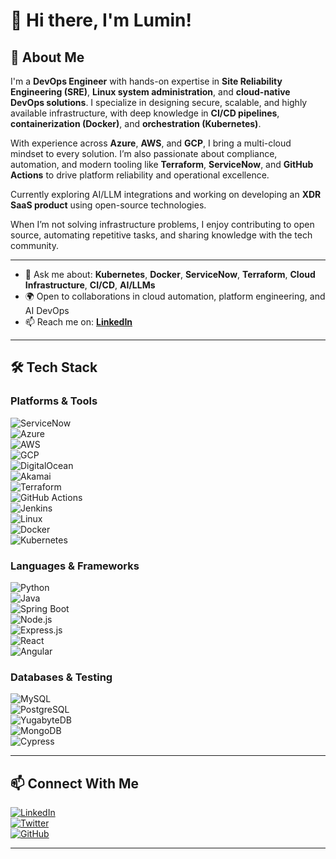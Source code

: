 # 👋 Hi there, I'm Lumin!

## 🚀 About Me  
I'm a **DevOps Engineer** with hands-on expertise in **Site Reliability Engineering (SRE)**, **Linux system administration**, and **cloud-native DevOps solutions**. I specialize in designing secure, scalable, and highly available infrastructure, with deep knowledge in **CI/CD pipelines**, **containerization (Docker)**, and **orchestration (Kubernetes)**.

With experience across **Azure**, **AWS**, and **GCP**, I bring a multi-cloud mindset to every solution. I’m also passionate about compliance, automation, and modern tooling like **Terraform**, **ServiceNow**, and **GitHub Actions** to drive platform reliability and operational excellence.

Currently exploring AI/LLM integrations and working on developing an **XDR SaaS product** using open-source technologies.

When I’m not solving infrastructure problems, I enjoy contributing to open source, automating repetitive tasks, and sharing knowledge with the tech community.

---

- 💬 Ask me about: **Kubernetes**, **Docker**, **ServiceNow**, **Terraform**, **Cloud Infrastructure**, **CI/CD**, **AI/LLMs**  
- 🌍 Open to collaborations in cloud automation, platform engineering, and AI DevOps  
- 📫 Reach me on: [**LinkedIn**](https://www.linkedin.com/in/lumin-de-silva/)

---

## 🛠️ Tech Stack

### Platforms & Tools  
![ServiceNow](https://img.shields.io/badge/ServiceNow-0E96E0?style=for-the-badge&logo=ServiceNow&logoColor=white)  
![Azure](https://img.shields.io/badge/Azure-0078D4?style=for-the-badge&logo=microsoft-azure&logoColor=white)  
![AWS](https://img.shields.io/badge/AWS-232F3E?style=for-the-badge&logo=amazon-aws&logoColor=white)  
![GCP](https://img.shields.io/badge/GCP-4285F4?style=for-the-badge&logo=google-cloud&logoColor=white)  
![DigitalOcean](https://img.shields.io/badge/DigitalOcean-0080FF?style=for-the-badge&logo=digitalocean&logoColor=white)  
![Akamai](https://img.shields.io/badge/Akamai-009AD7?style=for-the-badge&logo=akamai&logoColor=white)  
![Terraform](https://img.shields.io/badge/Terraform-623CE4?style=for-the-badge&logo=terraform&logoColor=white)  
![GitHub Actions](https://img.shields.io/badge/GitHub%20Actions-2088FF?style=for-the-badge&logo=github-actions&logoColor=white)  
![Jenkins](https://img.shields.io/badge/Jenkins-D24939?style=for-the-badge&logo=jenkins&logoColor=white)  
![Linux](https://img.shields.io/badge/Linux-FCC624?style=for-the-badge&logo=linux&logoColor=black)  
![Docker](https://img.shields.io/badge/Docker-2496ED?style=for-the-badge&logo=docker&logoColor=white)  
![Kubernetes](https://img.shields.io/badge/Kubernetes-326CE5?style=for-the-badge&logo=kubernetes&logoColor=white)

### Languages & Frameworks  
![Python](https://img.shields.io/badge/Python-3776AB?style=for-the-badge&logo=python&logoColor=white)  
![Java](https://img.shields.io/badge/Java-ED8B00?style=for-the-badge&logo=java&logoColor=white)  
![Spring Boot](https://img.shields.io/badge/Spring%20Boot-6DB33F?style=for-the-badge&logo=spring&logoColor=white)  
![Node.js](https://img.shields.io/badge/Node.js-43853D?style=for-the-badge&logo=node.js&logoColor=white)  
![Express.js](https://img.shields.io/badge/Express.js-404D59?style=for-the-badge)  
![React](https://img.shields.io/badge/React-61DAFB?style=for-the-badge&logo=react&logoColor=white)  
![Angular](https://img.shields.io/badge/Angular-DD0031?style=for-the-badge&logo=angular&logoColor=white)

### Databases & Testing  
![MySQL](https://img.shields.io/badge/MySQL-4479A1?style=for-the-badge&logo=mysql&logoColor=white)  
![PostgreSQL](https://img.shields.io/badge/PostgreSQL-336791?style=for-the-badge&logo=postgresql&logoColor=white)  
![YugabyteDB](https://img.shields.io/badge/YugabyteDB-F0563A?style=for-the-badge&logo=yugabyte&logoColor=white)  
![MongoDB](https://img.shields.io/badge/MongoDB-47A248?style=for-the-badge&logo=mongodb&logoColor=white)  
![Cypress](https://img.shields.io/badge/Cypress-17202C?style=for-the-badge&logo=cypress&logoColor=white)

---

## 📫 Connect With Me  
[![LinkedIn](https://img.shields.io/badge/LinkedIn-0A66C2?style=for-the-badge&logo=linkedin&logoColor=white)](https://www.linkedin.com/in/lumin-de-silva/)  
[![Twitter](https://img.shields.io/badge/Twitter-1DA1F2?style=for-the-badge&logo=twitter&logoColor=white)](https://twitter.com/yourhandle)  
[![GitHub](https://img.shields.io/badge/GitHub-181717?style=for-the-badge&logo=github&logoColor=white)](https://github.com/LuminDeSilva)

---
